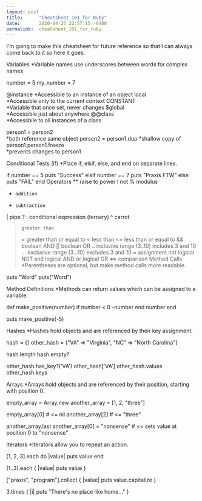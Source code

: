 ```yaml
---
layout: post
title:      "Cheatsheet 101 for Ruby"
date:       2020-04-26 22:57:15 -0400
permalink:  cheatsheet_101_for_ruby
---
```



I'm going to make this cheatsheet for future reference so that I can always come back to it so here it goes. 


Variables
*Variable names use underscores between words for complex names

number = 5
my_number = 7

@instance 
*Accessible to an instance of an object
local     
*Accessible only to the current context
CONSTANT  
*Variable that once set, never changes
$global   
*Accessible just about anywhere
@@class   
*Accessbile to all instances of a class

person1 = person2     
*both reference same object
person2 = person1.dup 
*shallow copy of person1
person1.freeze        
*prevents changes to person1


Conditional Tests (if)
*Place if, elsif, else, and end on separate lines.

if number == 5
  puts "Success"
elsif number == 7
  puts "Praxis FTW"
else
  puts "FAIL"
end
Operators
**    raise to power
!     not
%     modulus
+     addition
-     subtraction
|     pipe
? :   conditional expression (ternary)
^     carrot
>     greater than
>=    greater than or equal to
<     less than
<=   less than or equal to
&&   boolean AND
||    boolean OR
..    inclusive range (3..10) includes 3 and 10
...   exclusive range (3...10) excludes 3 and 10
=     assignment
not   logical NOT
and   logical AND
or    logical OR
<=>   comparison
Method Calls
*Parentheses are optional, but make method calls more readable.

puts "Word"
puts("Word")

Method Definitions
*Methods can return values which can be assigned to a variable.

def make_positive(number)
  if number < 0
    -number
  end
  number
end

puts make_positive(-5)

Hashes
*Hashes hold objects and are referenced by their key assignment.

hash = {}
other_hash = {"VA" => "Virginia", "NC" => "North Carolina"}

hash.length
hash.empty?

other_hash.has_key?('VA')
other_hash['VA']
other_hash.values
other_hash.keys

Arrays
*Arrays hold objects and are referenced by their position, starting with position 0.

empty_array = Array.new
another_array = [1, 2, "three"]

empty_array[0]   # <= nil
another_array[2] # <= "three"

another_array.last
another_array[0] = "nonsense" # <= sets value at position 0 to
"nonsense"

Iterators
*Iterators allow you to repeat an action.

[1, 2, 3].each do |value|
  puts value
end

(1..3).each { |value| puts value }

["praxis", "program"].collect { |value| puts value.capitalize }

3.times { |i| puts "There's no place like home..." }
